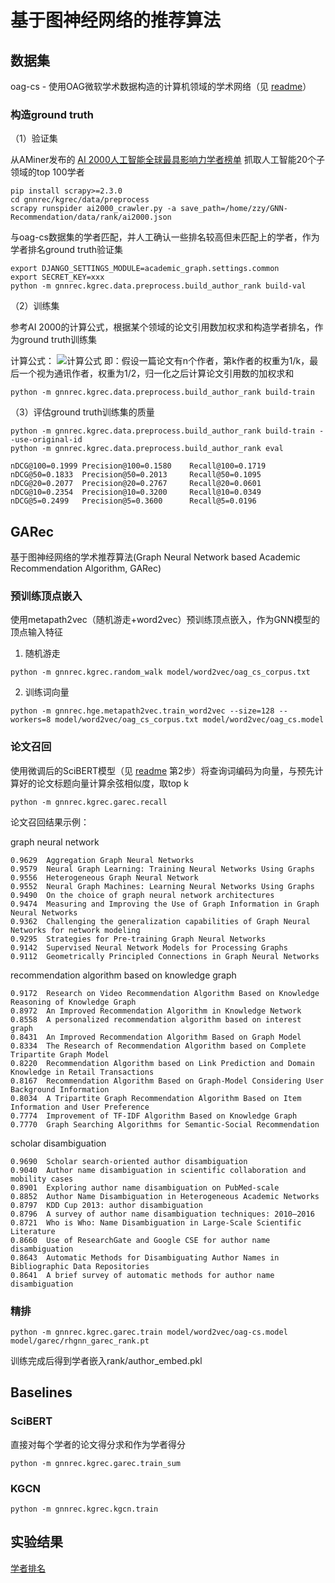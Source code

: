 # 基于图神经网络的推荐算法
## 数据集
oag-cs - 使用OAG微软学术数据构造的计算机领域的学术网络（见 [readme](data/readme.md)）

### 构造ground truth
（1）验证集

从AMiner发布的 [AI 2000人工智能全球最具影响力学者榜单](https://www.aminer.cn/ai2000) 抓取人工智能20个子领域的top 100学者
```shell
pip install scrapy>=2.3.0
cd gnnrec/kgrec/data/preprocess
scrapy runspider ai2000_crawler.py -a save_path=/home/zzy/GNN-Recommendation/data/rank/ai2000.json
```

与oag-cs数据集的学者匹配，并人工确认一些排名较高但未匹配上的学者，作为学者排名ground truth验证集
```shell
export DJANGO_SETTINGS_MODULE=academic_graph.settings.common
export SECRET_KEY=xxx
python -m gnnrec.kgrec.data.preprocess.build_author_rank build-val
```

（2）训练集

参考AI 2000的计算公式，根据某个领域的论文引用数加权求和构造学者排名，作为ground truth训练集

计算公式：
![计算公式](https://originalfileserver.aminer.cn/data/ranks/%E5%AD%A6%E8%80%85%E8%91%97%E4%BD%9C%E5%85%AC%E5%BC%8F.png)
即：假设一篇论文有n个作者，第k作者的权重为1/k，最后一个视为通讯作者，权重为1/2，归一化之后计算论文引用数的加权求和

```shell
python -m gnnrec.kgrec.data.preprocess.build_author_rank build-train
```

（3）评估ground truth训练集的质量
```shell
python -m gnnrec.kgrec.data.preprocess.build_author_rank build-train --use-original-id
python -m gnnrec.kgrec.data.preprocess.build_author_rank eval
```

```
nDCG@100=0.1999 Precision@100=0.1580    Recall@100=0.1719
nDCG@50=0.1833  Precision@50=0.2013     Recall@50=0.1095
nDCG@20=0.2077  Precision@20=0.2767     Recall@20=0.0601
nDCG@10=0.2354  Precision@10=0.3200     Recall@10=0.0349
nDCG@5=0.2499   Precision@5=0.3600      Recall@5=0.0196
```

## GARec
基于图神经网络的学术推荐算法(Graph Neural Network based Academic Recommendation Algorithm, GARec)

### 预训练顶点嵌入
使用metapath2vec（随机游走+word2vec）预训练顶点嵌入，作为GNN模型的顶点输入特征
1. 随机游走
```shell
python -m gnnrec.kgrec.random_walk model/word2vec/oag_cs_corpus.txt
```

2. 训练词向量
```shell
python -m gnnrec.hge.metapath2vec.train_word2vec --size=128 --workers=8 model/word2vec/oag_cs_corpus.txt model/word2vec/oag_cs.model
```

### 论文召回
使用微调后的SciBERT模型（见 [readme](data/readme.md) 第2步）将查询词编码为向量，与预先计算好的论文标题向量计算余弦相似度，取top k
```shell
python -m gnnrec.kgrec.garec.recall
```

论文召回结果示例：

graph neural network
```
0.9629	Aggregation Graph Neural Networks
0.9579	Neural Graph Learning: Training Neural Networks Using Graphs
0.9556	Heterogeneous Graph Neural Network
0.9552	Neural Graph Machines: Learning Neural Networks Using Graphs
0.9490	On the choice of graph neural network architectures
0.9474	Measuring and Improving the Use of Graph Information in Graph Neural Networks
0.9362	Challenging the generalization capabilities of Graph Neural Networks for network modeling
0.9295	Strategies for Pre-training Graph Neural Networks
0.9142	Supervised Neural Network Models for Processing Graphs
0.9112	Geometrically Principled Connections in Graph Neural Networks
```

recommendation algorithm based on knowledge graph
```
0.9172	Research on Video Recommendation Algorithm Based on Knowledge Reasoning of Knowledge Graph
0.8972	An Improved Recommendation Algorithm in Knowledge Network
0.8558	A personalized recommendation algorithm based on interest graph
0.8431	An Improved Recommendation Algorithm Based on Graph Model
0.8334	The Research of Recommendation Algorithm based on Complete Tripartite Graph Model
0.8220	Recommendation Algorithm based on Link Prediction and Domain Knowledge in Retail Transactions
0.8167	Recommendation Algorithm Based on Graph-Model Considering User Background Information
0.8034	A Tripartite Graph Recommendation Algorithm Based on Item Information and User Preference
0.7774	Improvement of TF-IDF Algorithm Based on Knowledge Graph
0.7770	Graph Searching Algorithms for Semantic-Social Recommendation
```

scholar disambiguation
```
0.9690	Scholar search-oriented author disambiguation
0.9040	Author name disambiguation in scientific collaboration and mobility cases
0.8901	Exploring author name disambiguation on PubMed-scale
0.8852	Author Name Disambiguation in Heterogeneous Academic Networks
0.8797	KDD Cup 2013: author disambiguation
0.8796	A survey of author name disambiguation techniques: 2010–2016
0.8721	Who is Who: Name Disambiguation in Large-Scale Scientific Literature
0.8660	Use of ResearchGate and Google CSE for author name disambiguation
0.8643	Automatic Methods for Disambiguating Author Names in Bibliographic Data Repositories
0.8641	A brief survey of automatic methods for author name disambiguation
```

### 精排
```shell
python -m gnnrec.kgrec.garec.train model/word2vec/oag-cs.model model/garec/rhgnn_garec_rank.pt
```
训练完成后得到学者嵌入rank/author_embed.pkl

## Baselines
### SciBERT
直接对每个学者的论文得分求和作为学者得分
```shell
python -m gnnrec.kgrec.garec.train_sum
```

### KGCN
```shell
python -m gnnrec.kgrec.kgcn.train
```

## 实验结果
[学者排名](result/rank.csv)
